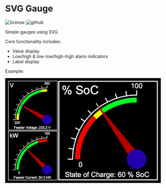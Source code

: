SVG Gauge
==================

![license][license-img] ![github][github-img]

Simple gauges using SVG

Core functionality includes:

* Value display
* Low/high & low-low/high-high alarm indicators
* Label display

Example:

![Example](example.png)

[license-img]: http://img.shields.io/badge/license-LGPL-a0a060.svg?style=flat-square
[github-img]: https://img.shields.io/badge/github-dslik%2Fsvg--gauge-a0a060.svg?style=flat-square
